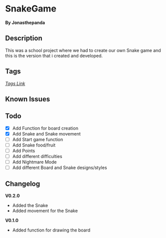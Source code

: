 # SnakeGame
**By Jonasthepanda** 

## Description
This was a school project where we had to create our own Snake game and this is the version that i created and developed.

## Tags
*[Tags Link](https://github.com/Jonasthepanda67/SnakeGame/tags)*

## Known Issues

## Todo
- [X] Add Function for board creation
- [X] Add Snake and Snake movement
- [ ] Add Start game function
- [ ] Add Snake food/fruit
- [ ] Add Points
- [ ] Add different difficulties
- [ ] Add Nightmare Mode
- [ ] Add different Board and Snake designs/styles

## Changelog

**V0.2.0**

* Added the Snake
* Added movement for the Snake

**V0.1.0**

* Added function for drawing the board
